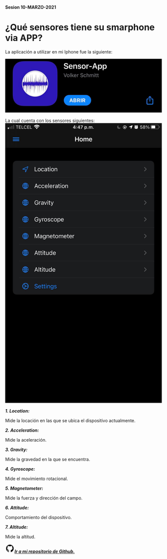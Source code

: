 **Sesion 10-MARZO-2021**

# **¿Qué sensores tiene su smarphone via APP?**

La aplicación a utilizar en mi Iphone fue la siguiente:

![](Images/S1.jpg)

La cual cuenta con los sensores siguientes:
![](Images/S2.jpg)


***1. Location:***

Mide la locación en las que se ubica el dispositivo actualmente.

***2. Acceleration:***

Mide la aceleración.

***3. Gravity:***

Mide la gravedad en la que se encuentra.

***4. Gyroscope:***

Mide el movimiento rotacional.

***5. Magnetometer:***

Mide la fuerza y dirección del campo.

***6. Attitude:***

Comportamiento del dispositivo.

***7. Altitude:***

Mide la altitud.

<img src=Images/github1600.png width=30 height=30>[***Ir a mi repositorio de Github.***](https://github.com/DianaHFer/Sistemas-Programables)